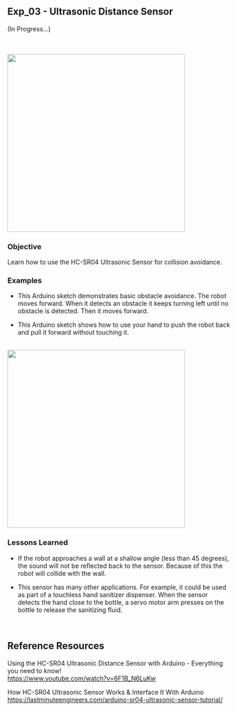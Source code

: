 ## Exp_03 - Ultrasonic Distance Sensor

(In Progress...)

<br>

<br>
<img src="https://github.com/vbookshelf/Serenity-Robotics-Experiments/blob/main/images/distance-sensor-pic.jpg" width="400"></img>
<br>

### Objective

Learn how to use the HC-SR04 Ultrasonic Sensor for collision avoidance.

### Examples

- This Arduino sketch demonstrates basic obstacle avoidance. The robot moves forward. When it detects an obstacle it keeps turning left until no obstacle is detected. Then it moves forward.

- This Arduino sketch shows how to use your hand to push the robot back and pull it forward without touching it.

<br>
<img src="https://github.com/vbookshelf/Serenity-Robotics-Experiments/blob/main/images/exp03.gif" width="400"></img>
<br>



### Lessons Learned
- If the robot approaches a wall at a shallow angle (less than 45 degrees), the sound will not be reflected back to the sensor. Because of this the robot will collide with the wall.

- This sensor has many other applications. For example, it could be used as part of a touchless hand sanitizer dispenser. When the sensor detects the hand close to the bottle, a servo motor arm presses on the bottle to release the sanitizing fluid. 



<br>

## Reference Resources

Using the HC-SR04 Ultrasonic Distance Sensor with Arduino - Everything you need to know!<br>
https://www.youtube.com/watch?v=6F1B_N6LuKw<br>

How HC-SR04 Ultrasonic Sensor Works & Interface It With Arduino<br>
https://lastminuteengineers.com/arduino-sr04-ultrasonic-sensor-tutorial/


<br>
